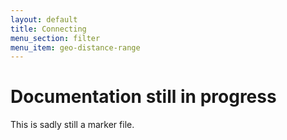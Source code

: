 ```yaml
---
layout: default
title: Connecting
menu_section: filter
menu_item: geo-distance-range
---
```



# Documentation still in progress

This is sadly still a marker file.

